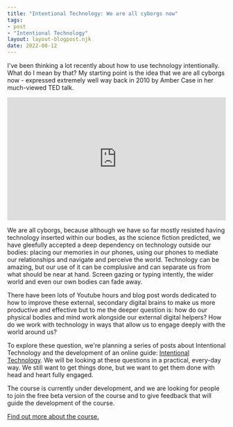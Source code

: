 ```yaml
---
title: "Intentional Technology: We are all cyborgs now"
tags: 
- post
- "Intentional Technology"
layout: layout-blogpost.njk
date: 2022-08-12
---
```


I've been thinking a lot recently about how to use technology intentionally.  What do I mean by that?  My starting point is the idea that we are all cyborgs now - expressed extremely well way back in 2010 by Amber Case in her much-viewed TED talk.

<div style="max-width:854px"><div style="position:relative;height:0;padding-bottom:56.25%"><iframe src="https://embed.ted.com/talks/lang/en/amber_case_we_are_all_cyborgs_now" width="854" height="480" style="position:absolute;left:0;top:0;width:100%;height:100%" frameborder="0" scrolling="no" allowfullscreen></iframe></div></div>

We are all cyborgs, because although we have so far mostly resisted having technology inserted within our bodies, as the science fiction predicted, we have gleefully accepted a deep dependency on technology outside our bodies: placing our memories in our phones, using our phones to mediate our relationships and navigate and perceive the world.  Technology can be amazing, but our use of it can be complusive and can separate us from what should be near at hand.  Screen gazing or typing intently, the wider world and even our own bodies can fade away.

There have been lots of Youtube hours and blog post words dedicated to how to improve these external, secondary digital brains to make us more productive and effective but to me the deeper question is: how do our physical bodies and mind work alongside our external digital helpers?  How do we work with technology in ways that allow us to engage deeply with the world around us?

To explore these question, we're planning a series of posts about Intentional Technology and the development of an online guide: <a href="https://commons.careful.digital/guides/intentional-technology/">Intentional Technology</a>.  We will be looking at these questions in a practical, every-day way.  We still want to get things done, but we want to get them done with head and heart fully engaged.

The course is currently under development, and we are looking for people to join the free beta version of the course and to give feedback that will guide the development of the course.

<a href="https://careful.digital/projects/intentional-technology/">Find out more about the course.</a>







